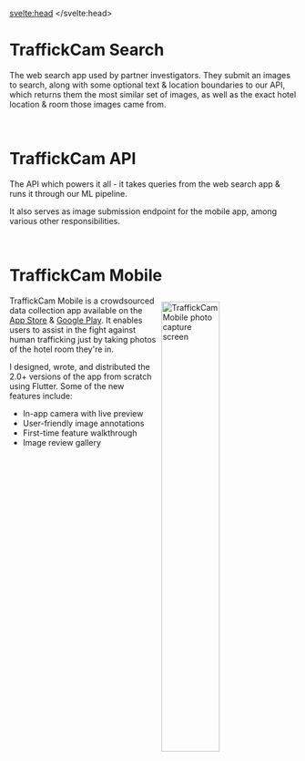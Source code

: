 <svelte:head>
	<title>Projects</title>
</svelte:head>

# TraffickCam Search

The web search app used by partner investigators. They submit an images to search, along with some optional text & location boundaries to our API, which returns them the most similar set of images, as well as the exact hotel location & room those images came from.

<br>

# TraffickCam API

The API which powers it all - it takes queries from the web search app & runs it through our ML pipeline.

It also serves as image submission endpoint for the mobile app, among various other responsibilities.

<br>

# TraffickCam Mobile

<img src="/images/tcam-mobile.png" alt="TraffickCam Mobile photo capture screen" style="width:45%; float:right; margin:10px">

TraffickCam Mobile is a crowdsourced data collection app available on the [App Store](https://apps.apple.com/mn/app/traffickcam/id1067713017?platform=iphone) & [Google Play](https://play.google.com/store/apps/details?id=com.exchangeinitiative.traffickcam&hl=en_US&gl=US&pli=1). It enables users to assist in the fight against human trafficking just by taking photos of the hotel room they're in.

I designed, wrote, and distributed the 2.0+ versions of the app from scratch using Flutter. Some of the new features include:
* In-app camera with live preview
* User-friendly image annotations
* First-time feature walkthrough
* Image review gallery
